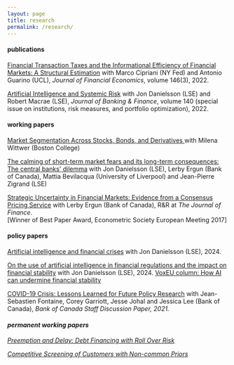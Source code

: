 ```yaml
---
layout: page
title: research
permalink: /research/
---
```


#### publications

[Financial Transaction Taxes and the Informational Efficiency of Financial Markets: A Structural Estimation](https://www.sciencedirect.com/science/article/abs/pii/S0304405X22000940) with Marco Cipriani (NY Fed) and Antonio Guarino (UCL), <em>Journal of Financial Economics</em>, volume 146(3), 2022.

[Artificial Intelligence and Systemic Risk](https://www.sciencedirect.com/science/article/pii/S0378426621002466) with Jon Danielsson (LSE) and Robert Macrae (LSE), <em>Journal of Banking & Finance</em>, volume 140 (special issue on institutions, risk measures, and portfolio optimization), 2022.

#### working papers

[Market Segmentation Across Stocks, Bonds, and Derivatives ](https://papers.ssrn.com/sol3/papers.cfm?abstract_id=5083905) with Milena Wittwer (Boston College)

[The calming of short-term market fears and its long-term consequences: The central banks' dilemma](https://authe.github.io/assets/MarketFears_FedCrisisActions.pdf) with Jon Danielsson (LSE), Lerby Ergun (Bank of Canada), Mattia Bevilacqua (University of Liverpool) and Jean-Pierre Zigrand (LSE)

[Strategic Uncertainty in Financial Markets: Evidence from a Consensus Pricing Service](https://authe.github.io/assets/StrategicUncertaintyOTCMarkets.pdf) with Lerby Ergun (Bank of Canada), R&R at <em>The Journal of Finance</em>.<br>
[Winner of Best Paper Award, Econometric Society European Meeting 2017]


#### policy papers

[Artificial intelligence and financial crises](https://arxiv.org/abs/2407.17048) with Jon Danielsson (LSE), 2024.

[On the use of artificial intelligence in financial regulations and the impact on financial stability](https://arxiv.org/abs/2310.11293) with Jon Danielsson (LSE), 2024.
[VoxEU column: How AI can undermine financial stability](https://cepr.org/voxeu/columns/how-ai-can-undermine-financial-stability)

[COVID-19 Crisis: Lessons Learned for Future Policy Research](https://www.bankofcanada.ca/2021/02/staff-discussion-paper-2021-2/) with Jean-Sebastien Fontaine, Corey Garriott, Jesse Johal and Jessica Lee (Bank of Canada), <em>Bank of Canada Staff Discussion Paper<em>, 2021.


#### permanent working papers

[Preemption and Delay: Debt Financing with Roll Over Risk](https://authe.github.io/assets/RunsSocialLearning_Uthemann.pdf)

[Competitive Screening of Customers with Non-common Priors](https://authe.github.io/assets/screening_ncp.pdf)